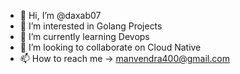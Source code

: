 - 👋 Hi, I’m @daxab07
- 👀 I’m interested in Golang Projects
- 🌱 I’m currently learning Devops
- 💞️ I’m looking to collaborate on Cloud Native
- 📫 How to reach me -> manvendra400@gmail.com

<!---
daxab07/daxab07 is a ✨ special ✨ repository because its `README.md` (this file) appears on your GitHub profile.
You can click the Preview link to take a look at your changes.
--->
